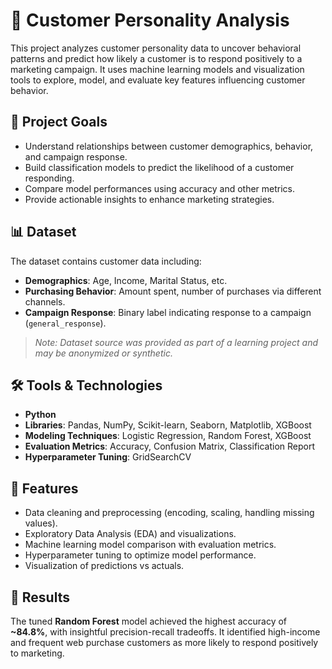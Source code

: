# 🧠 Customer Personality Analysis

This project analyzes customer personality data to uncover behavioral patterns and predict how likely a customer is to respond positively to a marketing campaign. It uses machine learning models and visualization tools to explore, model, and evaluate key features influencing customer behavior.

## 📌 Project Goals

- Understand relationships between customer demographics, behavior, and campaign response.
- Build classification models to predict the likelihood of a customer responding.
- Compare model performances using accuracy and other metrics.
- Provide actionable insights to enhance marketing strategies.

## 📊 Dataset

The dataset contains customer data including:

- **Demographics**: Age, Income, Marital Status, etc.
- **Purchasing Behavior**: Amount spent, number of purchases via different channels.
- **Campaign Response**: Binary label indicating response to a campaign (`general_response`).

> *Note: Dataset source was provided as part of a learning project and may be anonymized or synthetic.*

## 🛠️ Tools & Technologies

- **Python**
- **Libraries**: Pandas, NumPy, Scikit-learn, Seaborn, Matplotlib, XGBoost
- **Modeling Techniques**: Logistic Regression, Random Forest, XGBoost
- **Evaluation Metrics**: Accuracy, Confusion Matrix, Classification Report
- **Hyperparameter Tuning**: GridSearchCV

## 🚀 Features

- Data cleaning and preprocessing (encoding, scaling, handling missing values).
- Exploratory Data Analysis (EDA) and visualizations.
- Machine learning model comparison with evaluation metrics.
- Hyperparameter tuning to optimize model performance.
- Visualization of predictions vs actuals.

## 🧪 Results

The tuned **Random Forest** model achieved the highest accuracy of **~84.8%**, with insightful precision-recall tradeoffs. It identified high-income and frequent web purchase customers as more likely to respond positively to marketing.


